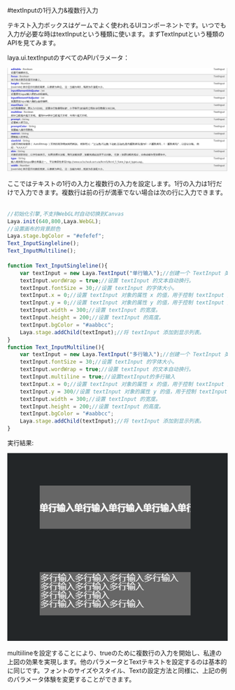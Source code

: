 #textInputの1行入力&複数行入力

テキスト入力ボックスはゲームでよく使われるUIコンポーネントです。いつでも入力が必要な時はtextInputという種類に使います。まずTextInputという種類のAPIを見てみます。

laya.ui.textInputのすべてのAPIパラメータ：

![1](img/1.png)<br/>

ここではテキストの1行の入力と複数行の入力を設定します。1行の入力は1行だけで入力できます。複数行は前の行が満車でない場合は次の行に入力できます。


```javascript

//初始化引擎,不支持WebGL时自动切换到Canvas
Laya.init(640,800,Laya.WebGL);
//设置画布的背景颜色
Laya.stage.bgColor = "#efefef";
Text_InputSingleline();
Text_InputMultiline();

function Text_InputSingleline(){
    var textInput = new Laya.TextInput("单行输入");//创建一个 TextInput 类的实例对象 textInput 。
    textInput.wordWrap = true;//设置 textInput 的文本自动换行。
    textInput.fontSize = 30;//设置 textInput 的字体大小。
    textInput.x = 0;//设置 textInput 对象的属性 x 的值，用于控制 textInput 对象的显示位置。
    textInput.y = 0;//设置 textInput 对象的属性 y 的值，用于控制 textInput 对象的显示位置。
    textInput.width = 300;//设置 textInput 的宽度。
    textInput.height = 200;//设置 textInput 的高度。
    textInput.bgColor = "#aabbcc";
    Laya.stage.addChild(textInput);//将 textInput 添加到显示列表。
}
function Text_InputMultiline(){
    var textInput = new Laya.TextInput("多行输入");//创建一个 TextInput 类的实例对象 textInput 。
    textInput.fontSize = 30;//设置 textInput 的字体大小。
    textInput.wordWrap = true;//设置 textInput 的文本自动换行。
    textInput.multiline = true;//设置textInput的多行输入
    textInput.x = 0;//设置 textInput 对象的属性 x 的值，用于控制 textInput 对象的显示位置。
    textInput.y = 300//设置 textInput 对象的属性 y 的值，用于控制 textInput 对象的显示位置。
    textInput.width = 300;//设置 textInput 的宽度。
    textInput.height = 200;//设置 textInput 的高度。
    textInput.bgColor = "#aabbcc";
    Laya.stage.addChild(textInput);//将 textInput 添加到显示列表。
}
```


実行結果:

![2](img/2.png)<br/>

multiilineを設定することにより、trueのために複数行の入力を開始し、私達の上図の効果を実現します。他のパラメータとTextテキストを設定するのは基本的に同じです。フォントのサイズやスタイル、Textの設定方法と同様に、上記の例のパラメータ体験を変更することができます。